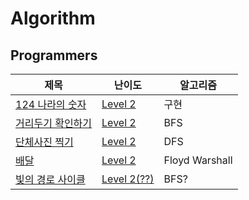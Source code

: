 # Algorithm

## Programmers
|제목|난이도|알고리즘|
|------|---|---|
|[124 나라의 숫자](https://github.com/ToasT1ng/Algorithm/blob/main/programmers/124%20%EB%82%98%EB%9D%BC%EC%9D%98%20%EC%88%AB%EC%9E%90.java)|[Level 2](https://programmers.co.kr/learn/courses/30/lessons/12899)|구현|
|[거리두기 확인하기](https://github.com/ToasT1ng/Algorithm/blob/main/programmers/%EA%B1%B0%EB%A6%AC%EB%91%90%EA%B8%B0%20%ED%99%95%EC%9D%B8%ED%95%98%EA%B8%B0(bfs).java)|[Level 2](https://programmers.co.kr/learn/courses/30/lessons/81302)|BFS|
|[단체사진 찍기](https://github.com/ToasT1ng/Algorithm/blob/main/programmers/%EB%8B%A8%EC%B2%B4%EC%82%AC%EC%A7%84%20%EC%B0%8D%EA%B8%B0.java)|[Level 2](https://programmers.co.kr/learn/courses/30/lessons/1835)|DFS|
|[배달](https://github.com/ToasT1ng/Algorithm/blob/main/programmers/%EB%B0%B0%EB%8B%AC.java)|[Level 2](https://programmers.co.kr/learn/courses/30/lessons/12978)|Floyd Warshall|
|[빛의 경로 사이클](https://github.com/ToasT1ng/Algorithm/blob/main/programmers/%EB%B9%9B%EC%9D%98%20%EA%B2%BD%EB%A1%9C%20%EC%82%AC%EC%9D%B4%ED%81%B4(*).java)|[Level 2(??)](https://programmers.co.kr/learn/courses/30/lessons/86052)|BFS?|
